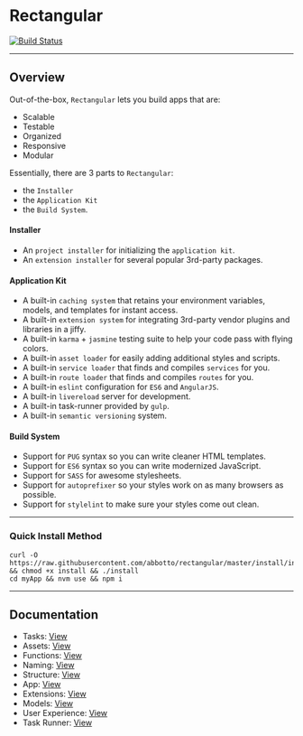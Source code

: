 # Rectangular
[![Build Status](https://travis-ci.org/abbotto/rectangular.svg?branch=master)](https://travis-ci.org/abbotto/rectangular)

---

## Overview
Out-of-the-box, `Rectangular` lets you build apps that are:
- Scalable
- Testable
- Organized
- Responsive
- Modular

Essentially, there are 3 parts to `Rectangular`:
- the `Installer`
- the `Application Kit`
- the `Build System`.

#### Installer
- An `project installer` for initializing the `application kit`.
- An `extension installer` for several popular 3rd-party packages.

#### Application Kit
- A built-in `caching system` that retains your environment variables, models, and templates for instant access.
- A built-in `extension system` for integrating 3rd-party vendor plugins and libraries in a jiffy.
- A built-in `karma` + `jasmine` testing suite to help your code pass with flying colors.
- A built-in `asset loader` for easily adding additional styles and scripts.
- A built-in `service loader` that finds and compiles `services` for you.
- A built-in `route loader` that finds and compiles `routes` for you.
- A built-in `eslint` configuration for `ES6` and `AngularJS`.
- A built-in `livereload` server for development.
- A built-in task-runner provided by `gulp`.
- A built-in `semantic versioning` system.

#### Build System
- Support for `PUG` syntax so you can write cleaner HTML templates.
- Support for `ES6` syntax so you can write modernized JavaScript.
- Support for `SASS` for awesome stylesheets.
- Support for `autoprefixer` so your styles work on as many browsers as possible.
- Support for `stylelint` to make sure your styles come out clean.

---

### Quick Install Method
	curl -O https://raw.githubusercontent.com/abbotto/rectangular/master/install/install && chmod +x install && ./install
	cd myApp && nvm use && npm i

---

## Documentation
- Tasks: 			[View](readme/tasks.md)
- Assets: 			[View](readme/assets.md)
- Functions:		[View](readme/functions.md)
- Naming:			[View](readme/naming.md)
- Structure:		[View](readme/structure.md)
- App:				[View](readme/app.md)
- Extensions:		[View](readme/extensions.md)
- Models:			[View](readme/models.md)
- User Experience:	[View](readme/user-experience.md)
- Task Runner:		[View](readme/task-runner.md)


